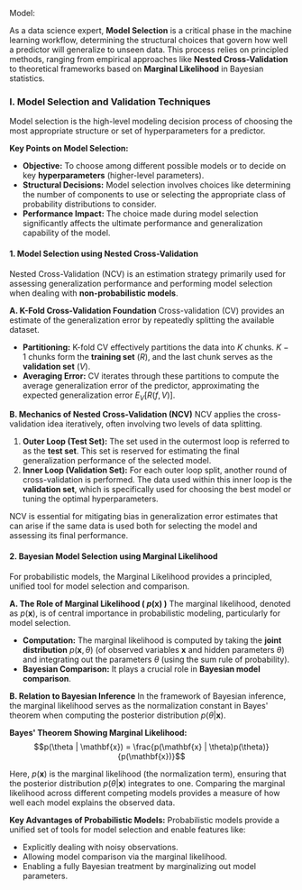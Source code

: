 Model:

As a data science expert, **Model Selection** is a critical phase in the machine learning workflow, determining the structural choices that govern how well a predictor will generalize to unseen data. This process relies on principled methods, ranging from empirical approaches like **Nested Cross-Validation** to theoretical frameworks based on **Marginal Likelihood** in Bayesian statistics.

### I. Model Selection and Validation Techniques

Model selection is the high-level modeling decision process of choosing the most appropriate structure or set of hyperparameters for a predictor.

**Key Points on Model Selection:**

*   **Objective:** To choose among different possible models or to decide on key **hyperparameters** (higher-level parameters).
*   **Structural Decisions:** Model selection involves choices like determining the number of components to use or selecting the appropriate class of probability distributions to consider.
*   **Performance Impact:** The choice made during model selection significantly affects the ultimate performance and generalization capability of the model.

#### 1. Model Selection using Nested Cross-Validation

Nested Cross-Validation (NCV) is an estimation strategy primarily used for assessing generalization performance and performing model selection when dealing with **non-probabilistic models**.

**A. K-Fold Cross-Validation Foundation**
Cross-validation (CV) provides an estimate of the generalization error by repeatedly splitting the available dataset.

*   **Partitioning:** K-fold CV effectively partitions the data into $K$ chunks. $K-1$ chunks form the **training set** ($R$), and the last chunk serves as the **validation set** ($V$).
*   **Averaging Error:** CV iterates through these partitions to compute the average generalization error of the predictor, approximating the expected generalization error $E_V[R(f, V)]$.

**B. Mechanics of Nested Cross-Validation (NCV)**
NCV applies the cross-validation idea iteratively, often involving two levels of data splitting.

1.  **Outer Loop (Test Set):** The set used in the outermost loop is referred to as the **test set**. This set is reserved for estimating the final generalization performance of the selected model.
2.  **Inner Loop (Validation Set):** For each outer loop split, another round of cross-validation is performed. The data used within this inner loop is the **validation set**, which is specifically used for choosing the best model or tuning the optimal hyperparameters.

NCV is essential for mitigating bias in generalization error estimates that can arise if the same data is used both for selecting the model and assessing its final performance.

#### 2. Bayesian Model Selection using Marginal Likelihood

For probabilistic models, the Marginal Likelihood provides a principled, unified tool for model selection and comparison.

**A. The Role of Marginal Likelihood ( $p(\mathbf{x})$ )**
The marginal likelihood, denoted as $p(\mathbf{x})$, is of central importance in probabilistic modeling, particularly for model selection.

*   **Computation:** The marginal likelihood is computed by taking the **joint distribution** $p(\mathbf{x}, \theta)$ (of observed variables $\mathbf{x}$ and hidden parameters $\theta$) and integrating out the parameters $\theta$ (using the sum rule of probability).
*   **Bayesian Comparison:** It plays a crucial role in **Bayesian model comparison**.

**B. Relation to Bayesian Inference**
In the framework of Bayesian inference, the marginal likelihood serves as the normalization constant in Bayes' theorem when computing the posterior distribution $p(\theta | \mathbf{x})$.

**Bayes' Theorem Showing Marginal Likelihood:**
$$p(\theta | \mathbf{x}) = \frac{p(\mathbf{x} | \theta)p(\theta)}{p(\mathbf{x})}$$

Here, $p(\mathbf{x})$ is the marginal likelihood (the normalization term), ensuring that the posterior distribution $p(\theta | \mathbf{x})$ integrates to one. Comparing the marginal likelihood across different competing models provides a measure of how well each model explains the observed data.

**Key Advantages of Probabilistic Models:**
Probabilistic models provide a unified set of tools for model selection and enable features like:
*   Explicitly dealing with noisy observations.
*   Allowing model comparison via the marginal likelihood.
*   Enabling a fully Bayesian treatment by marginalizing out model parameters.
